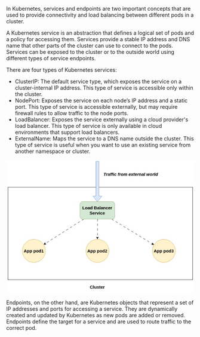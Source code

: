 In Kubernetes, services and endpoints are two important concepts that are used to provide connectivity and load balancing between different pods in a cluster.

A Kubernetes service is an abstraction that defines a logical set of pods and a policy for accessing them. Services provide a stable IP address and DNS name that other parts of the cluster can use to connect to the pods. Services can be exposed to the cluster or to the outside world using different types of service endpoints.

There are four types of Kubernetes services:

- ClusterIP: The default service type, which exposes the service on a cluster-internal IP address. This type of service is accessible only within the cluster.
- NodePort: Exposes the service on each node’s IP address and a static port. This type of service is accessible externally, but may require firewall rules to allow traffic to the node ports.
- LoadBalancer: Exposes the service externally using a cloud provider's load balancer. This type of service is only available in cloud environments that support load balancers.
- ExternalName: Maps the service to a DNS name outside the cluster. This type of service is useful when you want to use an existing service from another namespace or cluster.

![lb.jpg](../../assets/images/k8s1.jpg)

Endpoints, on the other hand, are Kubernetes objects that represent a set of IP addresses and ports for accessing a service. They are dynamically created and updated by Kubernetes as new pods are added or removed. Endpoints define the target for a service and are used to route traffic to the correct pod.